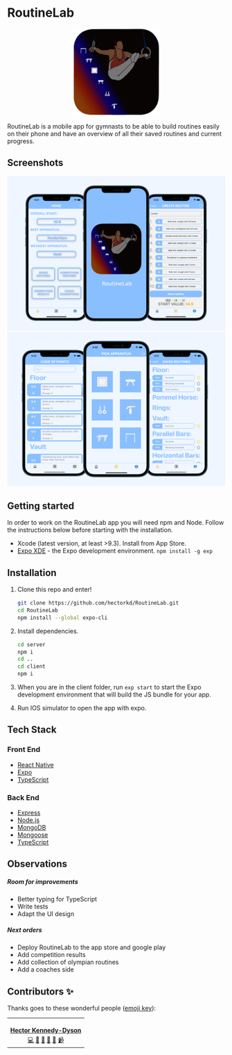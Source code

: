 # RoutineLab

<p align="center">
  <img src="images/RoutineLab-Logo.png" height="200"/>
</p>

RoutineLab is a mobile app for gymnasts to be able to build routines easily on their phone and have an overview of all their saved routines and current progress.

## Screenshots

<p align="center">
  <img src="images/screenshot-readme-1-a.png" />
  <img src="images/screenshot-readme-1-b.png" />
</p>

## Getting started

In order to work on the RoutineLab app you will need npm and Node. Follow the instructions below before starting with the installation.

- Xcode (latest version, at least >9.3). Install from App Store.
- [Expo XDE](https://www.expo.io) - the Expo development environment.
  `npm install -g exp`

## Installation

1. Clone this repo and enter!

   ```bash
   git clone https://github.com/hectorkd/RoutineLab.git
   cd RoutineLab
   npm install --global expo-cli
   ```

2. Install dependencies.

   ```bash
   cd server
   npm i
   cd ..
   cd client
   npm i
   ```

3. When you are in the client folder, run `exp start` to start the Expo development environment that will build the JS bundle for your app.

4. Run IOS simulator to open the app with expo.

## Tech Stack

### Front End

- [React Native](https://facebook.github.io/react-native/)
- [Expo](https://www.expo.io)
- [TypeScript](https://www.typescriptlang.org/)

### Back End

- [Express](https://expressjs.com/)
- [Node.js](https://nodejs.org/en/)
- [MongoDB](https://www.mongodb.com/)
- [Mongoose](https://mongoosejs.com/)
- [TypeScript](https://www.typescriptlang.org/)

## Observations

##### Room for improvements

- Better typing for TypeScript
- Write tests
- Adapt the UI design

##### Next orders

- Deploy RoutineLab to the app store and google play
- Add competition results
- Add collection of olympian routines
- Add a coaches side

## Contributors ✨

Thanks goes to these wonderful people ([emoji key](https://allcontributors.org/docs/en/emoji-key)):

<table>
  <tr>
     <td align="center" ><a href="https://github.com/hectorkd"><img src="https://user-images.githubusercontent.com/62357077/113482749-f9fcd100-9497-11eb-8a54-b767e5a7b614.JPG" width="120px;" alt=""/><br /><sub><b><a href="https://www.linkedin.com/in/hector-kennedy-dyson/" title="linkedin">Hector Kennedy-Dyson</a></b></sub></a><br /><a href="https://github.com/hectorkd/RoutineLab/commits?author=hectorkd" title="Code">💻</a> <a href="#ideas-hector" title="Ideas & Planning">🤔</a> <a href="#review-hector" title="Reviewed Pull Requests">👀</a> <a href="#design-hector" title="Design">🎨</a> <a href="#maintain-hector" title="Maintenance">🚧</a> <a href="https://www.youtube.com/watch?v=RKsBLbWr3cg" title="Videos">📹</a></td>
  <tr>
        <table>
